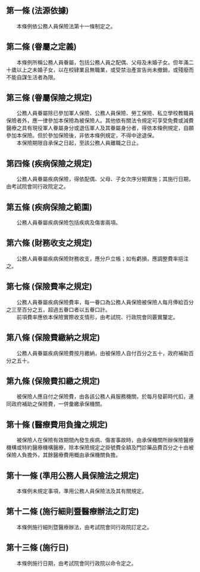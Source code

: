 第一條 (法源依據)
-----------------
　　本條例依公務人員保險法第十一條制定之。  


第二條 (眷屬之定義)
-------------------
　　本條例所稱公務人員眷屬，包括公務人員之配偶、父母及未婚子女。但年滿二十歲以上之未婚子女，以在校肄業且無職業，或受禁治產宣告尚未撤銷，或殘廢而不能自謀生活者為限。  


第三條 (眷屬保險之規定)
-----------------------
　　公務人員眷屬除已參加軍人保險、公務人員保險、勞工保險、私立學校教職員保險者外，應一律參加本保險為被保險人。其他依有關法令規定可享受免費或減費醫療之具有現役軍人眷屬身分或退伍軍人及其眷屬身分者，得依本條例規定，自願參加本保險。但於參加保險後，非依本條例規定，不得中途退保。  
　　本保險期限自承保之日起，至該公務人員離職之日止。  


第四條 (疾病保險之規定)
-----------------------
　　公務人員眷屬疾病保險，得依配偶、父母、子女次序分期實施；其施行日期，由考試院會同行政院定之。  


第五條 (疾病保險之範圍)
-----------------------
　　公務人員眷屬疾病保險包括疾病及傷害兩項。  


第六條 (財務收支之規定)
-----------------------
　　公務人員眷屬疾病保險財務收支，應分戶立帳；如有虧損，應調整費率挹注之。  


第七條 (保險費率之規定)
-----------------------
　　公務人員眷屬疾病保險費率，每一眷口為公務人員保險被保險人每月俸給百分之三至百分之五，超過五眷口者以五眷口計。  
　　前項費率應依本保險實際收支情形，由考試院、行政院會同覈實釐定。  


第八條 (保險費繳納之規定)
-------------------------
　　公務人員眷屬疾病保險費按月繳納，由被保險人自付百分之五十，政府補助百分之五十。  


第九條 (保險費扣繳之規定)
-------------------------
　　被保險人應自付之保險費，由各該公務人員服務機關，於每月發薪時代扣，連同政府補助之保險費，一併彙繳承保機關。  


第十條 (醫療費用負擔之規定)
---------------------------
　　被保險人在保險有效期間內發生疾病、傷害事故時，由承保機關所辦保險醫療機構或特約醫療機構醫療，除本保險規定之掛號費全額及門診藥品費百分之十由被保險人負擔外，其餘醫療費用概由承保機關負擔。  


第十一條 (準用公務人員保險法之規定)
-----------------------------------
　　本條例未規定事項，準用公務人員保險法及其有關規定。  


第十二條 (施行細則暨醫療辦法之訂定)
-----------------------------------
　　本條例施行細則暨醫療辦法，由考試院會同行政院訂定之。  


第十三條 (施行日)
-----------------
　　本條例施行日期，由考試院會同行政院以命令定之。